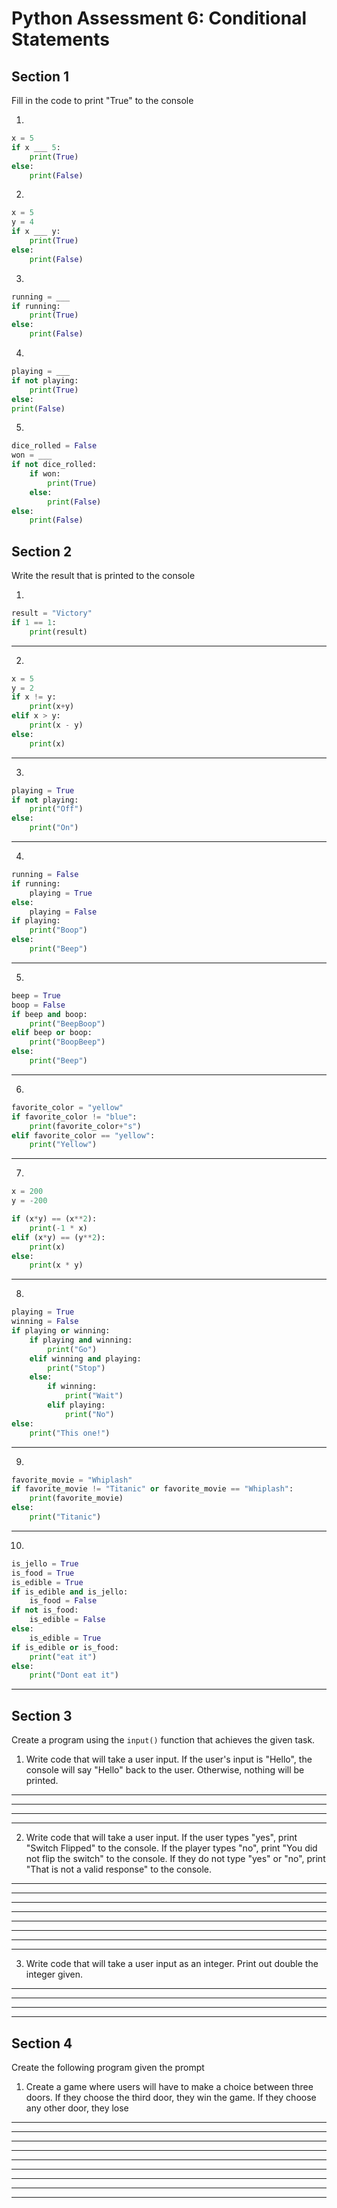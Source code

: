 # Python Assessment 6: Conditional Statements

## Section 1
Fill in the code to print "True" to the console

1.
~~~python
x = 5
if x ___ 5:
    print(True)
else:
    print(False)
~~~

2.
~~~python
x = 5
y = 4
if x ___ y:
    print(True)
else:
    print(False)
~~~

3.
~~~python
running = ___
if running:
    print(True)
else:
    print(False)
~~~

4.
~~~python
playing = ___
if not playing:
    print(True)
else:
print(False)
~~~

5.
~~~python
dice_rolled = False
won = ___
if not dice_rolled:
    if won:
        print(True)
    else:
        print(False)
else:
    print(False)
~~~

## Section 2
Write the result that is printed to the console

1.
~~~python
result = "Victory"
if 1 == 1:
    print(result)
~~~

________

2.
~~~python
x = 5
y = 2
if x != y:
    print(x+y)
elif x > y:
    print(x - y)
else:
    print(x)
~~~
________

3.
~~~python
playing = True
if not playing:
    print("Off")
else:
    print("On")
~~~
________
 
 4.
~~~python
running = False
if running:
    playing = True
else:
    playing = False
if playing:
    print("Boop")
else:
    print("Beep")
~~~
________

5.
~~~python
beep = True
boop = False
if beep and boop:
    print("BeepBoop")
elif beep or boop:
    print("BoopBeep")
else:
    print("Beep")
~~~
________

6.
~~~python
favorite_color = "yellow"
if favorite_color != "blue":
    print(favorite_color+"s")
elif favorite_color == "yellow":
    print("Yellow")
~~~
________

7.
~~~python
x = 200
y = -200

if (x*y) == (x**2):
    print(-1 * x)
elif (x*y) == (y**2):
    print(x)
else:
    print(x * y)
~~~
________

8.
~~~python
playing = True
winning = False
if playing or winning:
    if playing and winning:
        print("Go")
    elif winning and playing:
        print("Stop")
    else:
        if winning:
            print("Wait")
        elif playing:
            print("No")
else:
    print("This one!")
~~~
________

9.
~~~python
favorite_movie = "Whiplash"
if favorite_movie != "Titanic" or favorite_movie == "Whiplash":
    print(favorite_movie)
else:
    print("Titanic")
~~~
________


10.
~~~python
is_jello = True
is_food = True
is_edible = True
if is_edible and is_jello:
    is_food = False
if not is_food:
    is_edible = False
else:
    is_edible = True
if is_edible or is_food:
    print("eat it")
else:
    print("Dont eat it")
~~~
________

## Section 3
Create a program using the `input()` function that achieves the given task.

1. Write code that will take a user input. If the user's input is "Hello", the console will say "Hello" back to the user. Otherwise, nothing will be printed.
________
________
________
________

2. Write code that will take a user input. If the user types "yes", print "Switch Flipped" to the console. If the player types "no", print "You did not flip the switch" to the console. If they do not type "yes" or "no", print "That is not a valid response" to the console.
________
________
________
________
________
________
________
________

3. Write code that will take a user input as an integer. Print out double the integer given.
________
________
________
________

## Section 4
Create the following program given the prompt

1. Create a game where users will have to make a choice between three doors. If they choose the third door, they win the game. If they choose any other door, they lose
________
________
________
________
________
________
________
________
________


    
    

